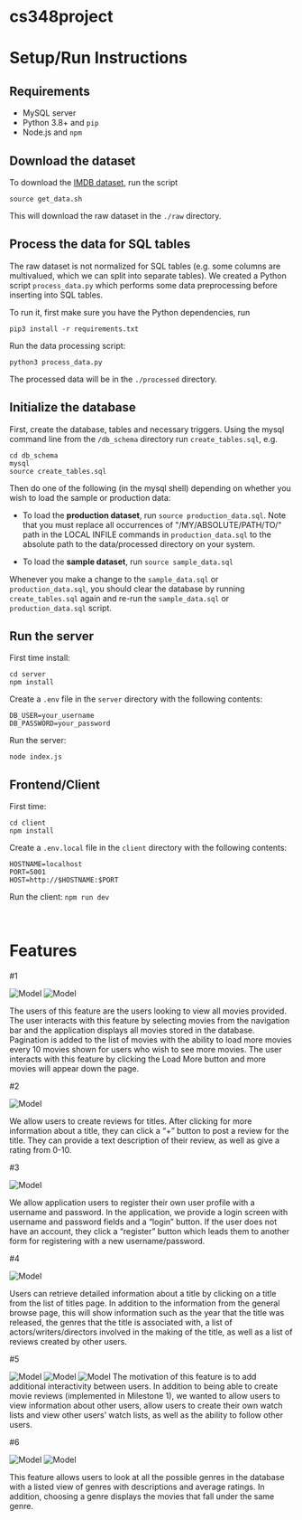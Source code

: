 # cs348project

# Setup/Run Instructions

## Requirements
- MySQL server
- Python 3.8+ and `pip`
- Node.js and `npm`

## Download the dataset

To download the [IMDB dataset](https://www.imdb.com/interfaces/), run the script

```
source get_data.sh
```

This will download the raw dataset in the `./raw` directory.

## Process the data for SQL tables

The raw dataset is not normalized for SQL tables (e.g. some columns are multivalued, which we can split into separate tables). We created a Python script `process_data.py` which performs some data preprocessing before inserting into SQL tables.

To run it, first make sure you have the Python dependencies, run

```
pip3 install -r requirements.txt
```

Run the data processing script:

```
python3 process_data.py
```

The processed data will be in the `./processed` directory.

## Initialize the database

First, create the database, tables and necessary triggers. Using the mysql command line from the `/db_schema` directory run `create_tables.sql`, e.g.

```
cd db_schema
mysql
source create_tables.sql
```

Then do one of the following (in the mysql shell) depending on whether you wish to load the sample or production data:

- To load the **production dataset**, run `source production_data.sql`. Note that you must replace all occurrences of "/MY/ABSOLUTE/PATH/TO/" path in the LOCAL INFILE commands in `production_data.sql` to the absolute path to the data/processed directory on your system.

- To load the **sample dataset**, run `source sample_data.sql`

Whenever you make a change to the `sample_data.sql` or `production_data.sql`, you should clear the database by running `create_tables.sql` again and re-run the `sample_data.sql` or `production_data.sql` script. 

## Run the server
First time install: 

```
cd server
npm install
```

Create a `.env` file in the `server` directory with the following contents:

```
DB_USER=your_username
DB_PASSWORD=your_password
```

Run the server:

```
node index.js
```

## Frontend/Client

First time:

```
cd client
npm install
```

Create a `.env.local` file in the `client` directory with the following contents:

```
HOSTNAME=localhost
PORT=5001
HOST=http://$HOSTNAME:$PORT
```

Run the client:
`npm run dev`

<br/>

# Features

#1

![Model](/pic/all_movies.png)
![Model](/pic/all_movies_2.png)

The users of this feature are the users looking to view all movies provided. The user interacts with this feature by selecting movies from the navigation bar and the application displays all movies stored in the database. 
Pagination is added to the list of movies with the ability to load more movies every 10 movies shown for users who wish to see more movies. The user interacts with this feature by clicking the Load More button and more movies will appear down the page.

#2

![Model](/pic/make_review.png)

We allow users to create reviews for titles. After clicking for more information about a title, they can click a “+” button to post a review for the title. They can provide a text description of their review, as well as give a rating from 0-10. 

#3

![Model](/pic/login.png)

We allow application users to register their own user profile with a username and password. In the application, we provide a login screen with username and password fields and a “login” button. If the user does not have an account, they click a “register” button which leads them to another form for registering with a new username/password. 

#4

![Model](/pic/detailed_info.png)

Users can retrieve detailed information about a title by clicking on a title from the list of titles page. In addition to the information from the general browse page, this will show information such as the year that the title was released, the genres that the title is associated with, a list of actors/writers/directors involved in the making of the title, as well as a list of reviews created by other users.

#5

![Model](/pic/user_page.png)
![Model](/pic/user_profile.png)
![Model](/pic/watchlist.png)
The motivation of this feature is to add additional interactivity between users. In addition to being able to create movie reviews (implemented in Milestone 1), we wanted to allow users to view information about other users, allow users to create their own watch lists and view other users’ watch lists, as well as the ability to follow other users.

#6

![Model](/pic/genres.png)
![Model](/pic/genre_movies.png)

This feature allows users to look at all the possible genres in the database with a listed view of genres with descriptions and average ratings. In addition, choosing a genre displays the movies that fall under the same genre.
